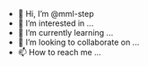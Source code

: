 - 👋 Hi, I’m @mml-step
- 👀 I’m interested in ...
- 🌱 I’m currently learning ...
- 💞️ I’m looking to collaborate on ...
- 📫 How to reach me ...

<!---
mml-step/mml-step is a ✨ special ✨ repository because its `README.md` (this file) appears on your GitHub profile.
You can click the Preview link to take a look at your changes.
--->
